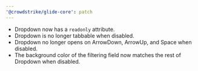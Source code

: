 ```yaml
---
'@crowdstrike/glide-core': patch
---
```


- Dropdown now has a `readonly` attribute.
- Dropdown is no longer tabbable when disabled.
- Dropdown no longer opens on ArrowDown, ArrowUp, and Space when disabled.
- The background color of the filtering field now matches the rest of Dropdown when disabled.
